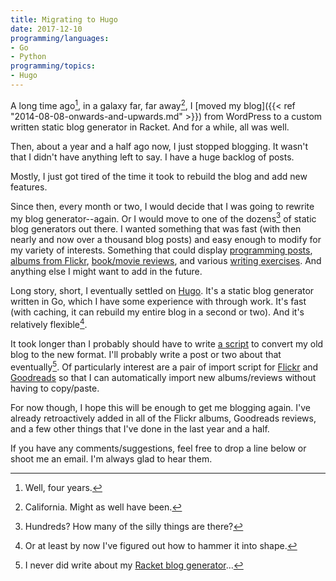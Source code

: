 ```yaml
---
title: Migrating to Hugo
date: 2017-12-10
programming/languages:
- Go
- Python
programming/topics:
- Hugo
---
```

A long time ago[^1], in a galaxy far, far away[^2], I [moved my blog]({{< ref "2014-08-08-onwards-and-upwards.md" >}}) from WordPress to a custom written static blog generator in Racket. And for a while, all was well.

<!--more-->

Then, about a year and a half ago now, I just stopped blogging. It wasn't that I didn't have anything left to say. I have a huge backlog of posts.

Mostly, I just got tired of the time it took to rebuild the blog and add new features.

Since then, every month or two, I would decide that I was going to rewrite my blog generator--again. Or I would move to one of the dozens[^3] of static blog generators out there. I wanted something that was fast (with then nearly and now over a thousand blog posts) and easy enough to modify for my variety of interests. Something that could display [programming posts](/programming/), [albums from Flickr](/photography/), [book/movie reviews](/reviews/), and various [writing exercises](/writing/). And anything else I might want to add in the future.

Long story, short, I eventually settled on [Hugo](https://gohugo.io/). It's a static blog generator written in Go, which I have some experience with through work. It's fast (with caching, it can rebuild my entire blog in a second or two). And it's relatively flexible[^4].

It took longer than I probably should have to write [a script](https://github.com/jpverkamp/blog/blob/e4aab2c/scripts/import-old-blog.py) to convert my old blog to the new format. I'll probably write a post or two about that eventually[^5]. Of particularly interest are a pair of import script for [Flickr](https://github.com/jpverkamp/blog/blob/e4aab2c/scripts/import-flickr.py) and [Goodreads](https://github.com/jpverkamp/blog/blob/e4aab2c/scripts/import-goodreads.py) so that I can automatically import new albums/reviews without having to copy/paste.

For now though, I hope this will be enough to get me blogging again. I've already retroactively added in all of the Flickr albums, Goodreads reviews, and a few other things that I've done in the last year and a half.

If you have any comments/suggestions, feel free to drop a line below or shoot me an email. I'm always glad to hear them.

[^1]: Well, four years.
[^2]: California. Might as well have been.
[^3]: Hundreds? How many of the silly things are there?
[^4]: Or at least by now I've figured out how to hammer it into shape.
[^5]: I never did write about my [Racket blog generator](https://github.com/jpverkamp/blog-generator)...
